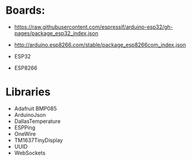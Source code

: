 # Boards:

- https://raw.githubusercontent.com/espressif/arduino-esp32/gh-pages/package_esp32_index.json
- http://arduino.esp8266.com/stable/package_esp8266com_index.json

- ESP32
- ESP8266

# Libraries

- Adafruit BMP085
- ArduinoJson
- DallasTemperature
- ESPPing
- OneWire
- TM1637TinyDisplay
- UUID
- WebSockets
